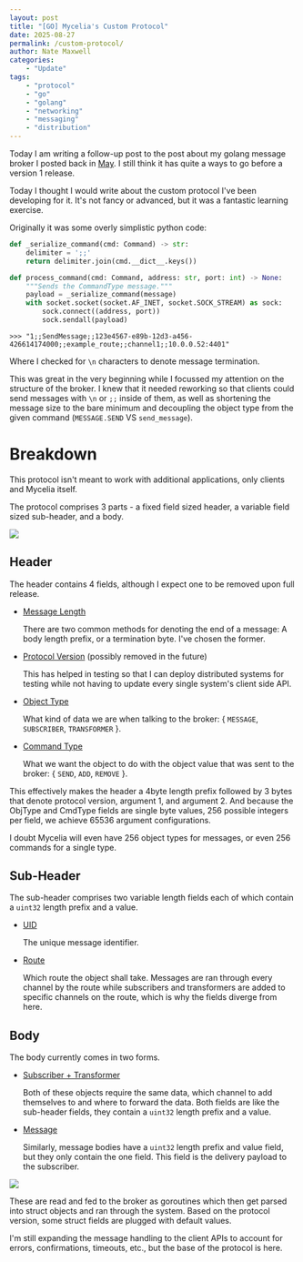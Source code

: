 ```yaml
---
layout: post
title: "[GO] Mycelia's Custom Protocol"
date: 2025-08-27
permalink: /custom-protocol/
author: Nate Maxwell
categories:
    - "Update"
tags:
    - "protocol" 
    - "go"
    - "golang"
    - "networking"
    - "messaging"
    - "distribution"
---
```


Today I am writing a follow-up post to the post about my golang message broker
I posted back in [May](https://nate-maxwell.github.io/go-mycelia-event-broker/).
I still think it has quite a ways to go before a version  1 release.

Today I thought I would write about the custom protocol I've been developing
for it. It's not fancy or advanced, but it was a fantastic learning exercise.

Originally it was some overly simplistic python code:
```python
def _serialize_command(cmd: Command) -> str:
    delimiter = ';;'
    return delimiter.join(cmd.__dict__.keys())

def process_command(cmd: Command, address: str, port: int) -> None:
    """Sends the CommandType message."""
    payload = _serialize_command(message)
    with socket.socket(socket.AF_INET, socket.SOCK_STREAM) as sock:
        sock.connect((address, port))
        sock.sendall(payload)
```
```
>>> "1;;SendMessage;;123e4567-e89b-12d3-a456-426614174000;;example_route;;channel1;;10.0.0.52:4401"
```
Where I checked for `\n` characters to denote message termination.

This was great in the very beginning while I focussed my attention on the
structure of the broker. I knew that it needed reworking so that clients could
send messages with `\n` or `;;` inside of them, as well as shortening the
message size to the bare minimum and decoupling the object type from the given
command (`MESSAGE.SEND` VS `send_message`).

# Breakdown
This protocol isn't meant to work with additional applications, only clients
and Mycelia itself.

The protocol comprises 3 parts - a fixed field sized header, a variable field
sized sub-header, and a body.

<img src="https://i.imgur.com/UE35YBK.png">

## Header
The header contains 4 fields, although I expect one to be removed upon full
release.
* <u>Message Length</u>

    There are two common methods for denoting the end of a message: A body
length prefix, or a termination byte. I've chosen the former.
* <u>Protocol Version</u> (possibly removed in the future)

    This has helped in testing so that I can deploy distributed systems for
    testing while not having to update every single system's client side API.
* <u>Object Type</u>

    What kind of data we are when talking to the broker: { `MESSAGE`,
`SUBSCRIBER`, `TRANSFORMER` }.
* <u>Command Type</u>

    What we want the object to do with the object value that was sent to the
broker: { `SEND`, `ADD`, `REMOVE` }.

This effectively makes the header a 4byte length prefix followed by 3 bytes
that denote protocol version, argument 1, and argument 2. And because the
ObjType and CmdType fields are single byte values, 256 possible integers per
field, we achieve 65536 argument configurations.

I doubt Mycelia will even have 256 object types for messages, or even 256
commands for a single type.

## Sub-Header
The sub-header comprises two variable length fields each of which contain a
`uint32` length prefix and a value.
* <u>UID</u>

    The unique message identifier.
* <u>Route</u>

    Which route the object shall take. Messages are ran through every channel
by the route while subscribers and transformers are added to specific channels
on the route, which is why the fields diverge from here.

## Body
The body currently comes in two forms.
* <u>Subscriber + Transformer</u>

    Both of these objects require the same data, which channel to add
themselves to and where to forward the data. Both fields are like the
sub-header fields, they contain a `uint32` length prefix and a value.

* <u>Message</u>

    Similarly, message bodies have a `uint32` length prefix and value field,
but they only contain the one field. This field is the delivery payload to the
subscriber.

<img src="https://i.imgur.com/6hPqZgC.png">

These are read and fed to the broker as goroutines which then get parsed into
struct objects and ran through the system. Based on the protocol version, some
struct fields are plugged with default values.

I'm still expanding the message handling to the client APIs to account for
errors, confirmations, timeouts, etc., but the base of the protocol is here.
